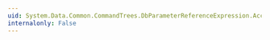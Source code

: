 ```yaml
---
uid: System.Data.Common.CommandTrees.DbParameterReferenceExpression.Accept(System.Data.Common.CommandTrees.DbExpressionVisitor)
internalonly: False
---
```

